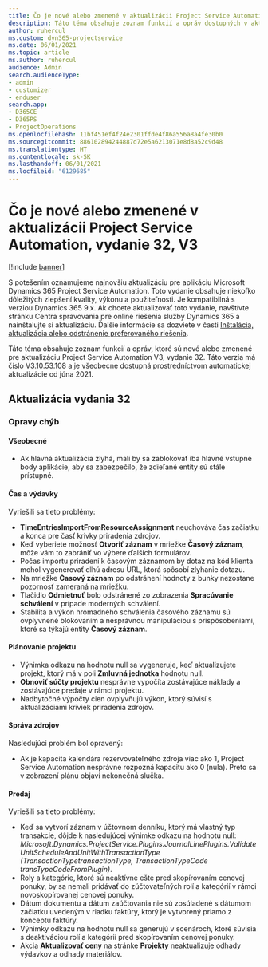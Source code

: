 ```yaml
---
title: Čo je nové alebo zmenené v aktualizácii Project Service Automation, vydanie 32, V3
description: Táto téma obsahuje zoznam funkcií a opráv dostupných v aktualizácii Project Service Automation, vydanie 32, V3
author: ruhercul
ms.custom: dyn365-projectservice
ms.date: 06/01/2021
ms.topic: article
ms.author: ruhercul
audience: Admin
search.audienceType:
- admin
- customizer
- enduser
search.app:
- D365CE
- D365PS
- ProjectOperations
ms.openlocfilehash: 11bf451ef4f24e2301ffde4f86a556a8a4fe30b0
ms.sourcegitcommit: 886102894244887d72e5a6213071e8d8a52c9d48
ms.translationtype: HT
ms.contentlocale: sk-SK
ms.lasthandoff: 06/01/2021
ms.locfileid: "6129685"
---
```

# <a name="whats-new-or-changed-in-project-service-automation-update-release-32-v3"></a>Čo je nové alebo zmenené v aktualizácii Project Service Automation, vydanie 32, V3

[!include [banner](../includes/psa-now-project-operations.md)]

S potešením oznamujeme najnovšiu aktualizáciu pre aplikáciu Microsoft Dynamics 365 Project Service Automation. Toto vydanie obsahuje niekoľko dôležitých zlepšení kvality, výkonu a použiteľnosti. Je kompatibilná s verziou Dynamics 365 9.x. Ak chcete aktualizovať toto vydanie, navštívte stránku Centra spravovania pre online riešenia služby Dynamics 365 a nainštalujte si aktualizáciu. Ďalšie informácie sa dozviete v časti [Inštalácia, aktualizácia alebo odstránenie preferovaného riešenia](/power-platform/admin/install-remove-preferred-solution).

Táto téma obsahuje zoznam funkcií a opráv, ktoré sú nové alebo zmenené pre aktualizáciu Project Service Automation V3, vydanie 32. Táto verzia má číslo V3.10.53.108 a je všeobecne dostupná prostredníctvom automatickej aktualizácie od júna 2021.

## <a name="update-release-32"></a>Aktualizácia vydania 32

### <a name="bug-fixes"></a>Opravy chýb

#### <a name="general"></a>Všeobecné

- Ak hlavná aktualizácia zlyhá, mali by sa zablokovať iba hlavné vstupné body aplikácie, aby sa zabezpečilo, že zdieľané entity sú stále prístupné.

#### <a name="time-and-expense"></a>Čas a výdavky

Vyriešili sa tieto problémy:

- **TimeEntriesImportFromResourceAssignment** neuchováva čas začiatku a konca pre časť krivky priradenia zdrojov.
- Keď vyberiete možnosť **Otvoriť záznam** v mriežke **Časový záznam**, môže vám to zabrániť vo výbere ďalších formulárov.
- Počas importu priradení k časovým záznamom by dotaz na kód klienta mohol vygenerovať dlhú adresu URL, ktorá spôsobí zlyhanie dotazu.
- Na mriežke **Časový záznam** po odstránení hodnoty z bunky nezostane pozornosť zameraná na mriežku.
- Tlačidlo **Odmietnuť** bolo odstránené zo zobrazenia **Spracúvanie schválení** v prípade moderných schválení.
- Stabilita a výkon hromadného schválenia časového záznamu sú ovplyvnené blokovaním a nesprávnou manipuláciou s prispôsobeniami, ktoré sa týkajú entity **Časový záznam**.

#### <a name="project-planning"></a>Plánovanie projektu

- Výnimka odkazu na hodnotu null sa vygeneruje, keď aktualizujete projekt, ktorý má v poli **Zmluvná jednotka** hodnotu null.
- **Obnoviť súčty projektu** nesprávne vypočíta zostávajúce náklady a zostávajúce predaje v rámci projektu.
- Nadbytočné výpočty cien ovplyvňujú výkon, ktorý súvisí s aktualizáciami kriviek priradenia zdrojov.

#### <a name="resource-management"></a>Správa zdrojov

Nasledujúci problém bol opravený:

- Ak je kapacita kalendára rezervovateľného zdroja viac ako 1, Project Service Automation nesprávne rozpozná kapacitu ako 0 (nula). Preto sa v zobrazení plánu objaví nekonečná slučka.

#### <a name="sales"></a>Predaj

Vyriešili sa tieto problémy:

- Keď sa vytvorí záznam v účtovnom denníku, ktorý má vlastný typ transakcie, dôjde k nasledujúcej výnimke odkazu na hodnotu null: *Microsoft.Dynamics.ProjectService.Plugins.JournalLinePlugins.ValidateUnitScheduleAndUnitWithTransactionType (TransactionTypetransactionType, TransactionTypeCode transTypeCodeFromPlugin)*.
- Roly a kategórie, ktoré sú neaktívne ešte pred skopírovaním cenovej ponuky, by sa nemali pridávať do zúčtovateľných rolí a kategórií v rámci novoskopírovanej cenovej ponuky.
- Dátum dokumentu a dátum zaúčtovania nie sú zosúladené s dátumom začiatku uvedeným v riadku faktúry, ktorý je vytvorený priamo z konceptu faktúry.
- Výnimky odkazu na hodnotu null sa generujú v scenároch, ktoré súvisia s deaktiváciou rolí a kategórií pred skopírovaním cenovej ponuky.
- Akcia **Aktualizovať ceny** na stránke **Projekty** neaktualizuje odhady výdavkov a odhady materiálov.
